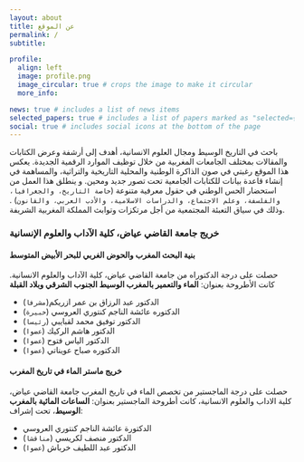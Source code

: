 ```yaml
---
layout: about
title: عن الموقع
permalink: /
subtitle:

profile:
  align: left
  image: profile.png
  image_circular: true # crops the image to make it circular
  more_info:

news: true # includes a list of news items
selected_papers: true # includes a list of papers marked as "selected={true}"
social: true # includes social icons at the bottom of the page
---
```


باحث في التاريخ الوسيط ومجال العلوم الانسانية، أهدف إلى أرشفة وعرض الكتابات والمقالات بمختلف الجامعات المغربية من خلال توظيف الموارد الرقمية الجديدة. يعكس هذا الموقع رغبتي في صون الذاكرة الوطنية والمحلية التاريخية والتراثية، والمساهمة في إنشاء قاعدة بيانات للكتابات الجامعية تحت تصور جديد ومحين. و ينطلق هذا العمل من استحضار الحس الوطني في حقول معرفية متنوعة \(`خاصة التاريخ، والجغرافيا، والفلسفة، وعلم الاجتماع، والدراسات الاسلامية، والأدب العربي، والقانون`\) . وذلك في سياق التعبئة المجتمعية من أجل مرتكزات وتوابث المملكة المغربية الشريفة. 

### خريج جامعة القاضي عياض، كلية الآداب والعلوم الإنسانية

#### بنية البحث المغرب والحوض الغربي للبحر الأبيض المتوسط
حصلت على درجة الدكتوراه من جامعة القاضي عياض، كلية الآداب والعلوم الانسانية. كانت الأطروحة بعنوان: **الماء والتعمير بالمغرب الوسيط الجنوب الشرقي وبلاد القبلة**
- الدكتور عبد الرزاق بن عمر ازريكم\(`مشرفا`\)
- الدكتوره عائشة الناجم كنتوري العروسي \(`خبيرة`\)
- الدكتور توفيق محمد لقبايبي \(`رئيسا`\)
- الدكتور هاشم الركيك \(`عضوا`\)
- الدكتور الياس فتوح \(`عضوا`\)
- الدكتوره صباح عويناتي \(`عضوا`\)

#### خريج ماستر الماء في تاريخ المغرب
حصلت على درجة الماجستير من تخصص الماء في تاريخ المغرب جامعة القاضي عياض، كلية الاداب والعلوم الانسانية، كانت أطروحة الماجستير بعنوان: **الساعات المائية بالمغرب الوسيط**، تحت إشراف:
- الدكتورة عائشة الناجم كنتوري العروسي
- الدكتور منصف لكريسي \(`مناقشا`\)
- الدكتور عبد اللطيف خرباش \(`عضوا`\)
